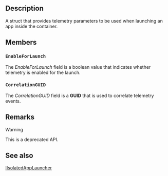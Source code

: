 ## Description

A struct that provides telemetry parameters to be used when launching an app inside the container.

## Members

### `EnableForLaunch`

The *EnableForLaunch* field is a boolean value that indicates whether telemetry is enabled for the launch.

### `CorrelationGUID`

The *CorrelationGUID* field is a **GUID** that is used to correlate telemetry events.

## Remarks

> [!WARNING]
> This is a deprecated API.

## See also

[IIsolatedAppLauncher](https://learn.microsoft.com/windows/win32/api/isolatedapplauncher/nn-isolatedapplauncher-iisolatedapplauncher)